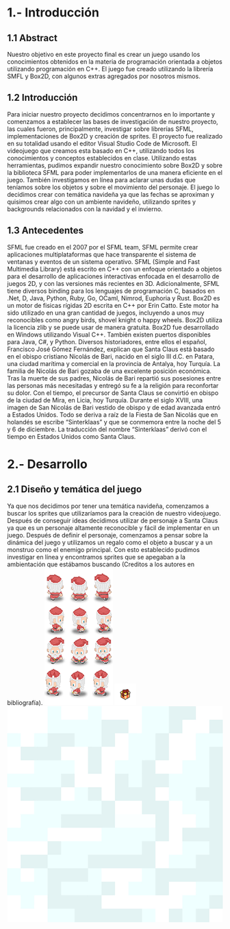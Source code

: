 # 1.- Introducción

## 1.1 Abstract
Nuestro objetivo en este proyecto final es crear un juego usando los conocimientos obtenidos en la materia de programación orientada a objetos utilizando programación en C++. El juego fue creado utilizando la librería SMFL y Box2D, con algunos extras agregados por nosotros mismos.


## 1.2 Introducción
Para iniciar nuestro proyecto decidimos concentrarnos en lo importante y comenzamos a establecer las bases de investigación de nuestro proyecto, las cuales fueron, principalmente, investigar sobre librerías SFML, implementaciones de Box2D y creación de sprites. El proyecto fue realizado en su totalidad usando el editor Visual Studio Code de Microsoft.
El videojuego que creamos esta basado en C++, utilizando todos los conocimientos y conceptos establecidos en clase. Utilizando estas herramientas, pudimos expandir nuestro conocimiento sobre Box2D y sobre la biblioteca SFML para poder implementarlos de una manera eficiente en el juego. También investigamos en línea para aclarar unas dudas que teníamos sobre los objetos y sobre el movimiento del personaje.
El juego lo decidimos crear con temática navideña ya que las fechas se aproximan y quisimos crear algo con un ambiente navideño, utilizando sprites y backgrounds relacionados con la navidad y el invierno.


  
## 1.3 Antecedentes  
SFML fue creado en el 2007 por el SFML team, SFML permite crear aplicaciones multiplataformas que hace transparente el sistema de ventanas y eventos de un sistema operativo. SFML (Simple and Fast Multimedia Library) está escrito en C++ con un enfoque orientado a objetos para el desarrollo de aplicaciones interactivas enfocada en el desarrollo de juegos 2D, y con las versiones más recientes en 3D. Adicionalmente, SFML tiene diversos binding para los lenguajes de programación C, basados en .Net, D, Java, Python, Ruby, Go, OCaml, Nimrod, Euphoria y Rust.
Box2D es un motor de fisicas rígidas 2D escrita en C++ por Erin Catto. Este motor ha sido utilizado en una gran cantidad de juegos, incluyendo a unos muy reconocibles como angry birds, shovel knight o happy wheels. Box2D utiliza la licencia zlib y se puede usar de manera gratuita. Box2D fue desarrollado en Windows utilizando Visual C++. También existen puertos disponibles para Java, C#, y Python. 
Diversos historiadores, entre ellos el español, Francisco José Gómez Fernández, explican que Santa Claus está basado en el obispo cristiano Nicolás de Bari, nacido en el siglo III d.C. en Patara, una ciudad marítima y comercial en la provincia de Antalya, hoy Turquía.
La familia de Nicolás de Bari gozaba de una excelente posición económica. Tras la muerte de sus padres, Nicolás de Bari repartió sus posesiones entre las personas más necesitadas y entregó su fe a la religión para reconfortar su dolor. Con el tiempo, el precursor de Santa Claus se convirtió en obispo de la ciudad de Mira, en Licia, hoy Turquía.
Durante el siglo XVIII, una imagen de San Nicolás de Bari vestido de obispo y de edad avanzada entró a Estados Unidos. Todo se deriva a raíz de la Fiesta de San Nicolás que en holandés se escribe “Sinterklaas” y que se conmemora entre la noche del 5 y 6 de diciembre. La traducción del nombre “Sinterklaas” derivó con el tiempo en Estados Unidos como Santa Claus.

# 2.- Desarrollo

## 2.1 Diseño y temática del juego
Ya que nos decidimos por tener una temática navideña, comenzamos a buscar los sprites que utilizaríamos para la creación de nuestro videojuego. Después de conseguir ideas decidimos utilizar de personaje a Santa Claus ya que es un personaje altamente reconocible y fácil de implementar en un juego. Después de definir el personaje, comenzamos a pensar sobre la dinámica del juego y utilizamos un regalo como el objeto a buscar y a un monstruo como el enemigo principal. Con esto establecido pudimos investigar en línea y encontramos sprites que se apegaban a la ambientación que estábamos buscando (Creditos a los autores en bibliografía).
![alt text](https://github.com/odyes/ClausGame/blob/main/assets/sprites/santa2.png)
![alt text](https://github.com/odyes/ClausGame/blob/main/assets/sprites/gift.png)
![alt text](https://github.com/odyes/ClausGame/blob/main/assets/sprites/snow.jpg)
